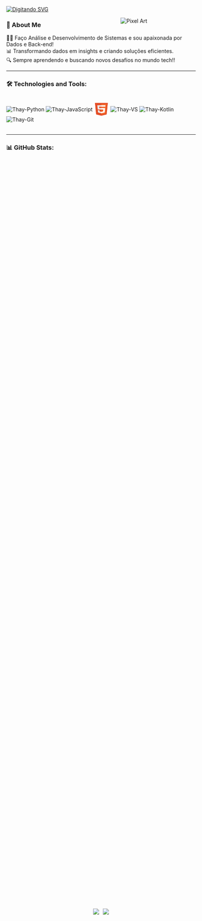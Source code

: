 <a href="https://git.io/typing-svg"><img src="https://readme-typing-svg.demolab.com?font=Fira+Code&weight=700&size=26&pause=1000&color=F72786&center=true&width=435&lines=Bem-vindo+ao+meu+GitHub+!" alt="Digitando SVG" /></a>

<img src="https://64.media.tumblr.com/bc65033f9f8807e02ebf11d533c59047/ea318465fb6d235c-5d/s400x600/70768f5aa754eec01f0a32b0eedf889a8d163953.gifv" alt="Pixel Art" align="right" width="200">

### 🚀 About Me
👩‍💻 Faço Análise e Desenvolvimento de Sistemas e sou apaixonada por Dados e Back-end!  
📊 Transformando dados em insights e criando soluções eficientes.  
🔍 Sempre aprendendo e buscando novos desafios no mundo tech!!


---

### 🛠️ Technologies and Tools:

<div style="display: inline_block"><br>
  <img align="center" alt="Thay-Python" height="35" width="40" src="https://cdn.jsdelivr.net/gh/devicons/devicon@latest/icons/python/python-original.svg" >
  <img align="center" alt="Thay-JavaScript" height="35" width="40" src="https://cdn.jsdelivr.net/gh/devicons/devicon@latest/icons/javascript/javascript-original.svg" >
  <img align="center" alt="Thay-HTML" height="35" width="40" src="https://raw.githubusercontent.com/devicons/devicon/master/icons/html5/html5-original.svg">
  <img align="center" alt="Thay-VS" height="35" width="40" src="https://cdn.jsdelivr.net/gh/devicons/devicon/icons/vscode/vscode-original.svg">
  <img align="center" alt="Thay-Kotlin" height="35" width="40" src="https://cdn.jsdelivr.net/gh/devicons/devicon@latest/icons/kotlin/kotlin-original.svg">
  <img align="center" alt="Thay-Git" height="35" width="40" src="https://cdn.jsdelivr.net/gh/devicons/devicon/icons/git/git-original.svg">

</div><br>

---

### 📊 GitHub Stats:
<div style="display: flex; justify-content: center; align-items: center; height: 100vh;">
  <div style="display: flex; gap: 10px;">
    <a href="https://github.com/Thaycod171" target="_blank">
      <img height="145px" src="https://github-readme-stats.vercel.app/api?username=Thaycod171&show_icons=true&theme=one_dark_pro&include_all_commits=true&count_private=true" />
    </a>
    <a href="https://github.com/Thaycod171" target="_blank">
      <img height="145px" src="https://github-readme-stats.vercel.app/api/top-langs/?username=Thaycod171&layout=compact&langs_count=7&theme=one_dark_pro" />
    </a>
  </div>
</div>

---

### 🔥 GitHub Streak:

<div align="center">
  <img height="205px" src="https://github-readme-streak-stats.herokuapp.com/?user=Thaycod171&theme=one_dark_pro"/>
</div>


### 🟡 Pac-Man

<picture>
  <source media="(prefers-color-scheme: dark)" srcset="https://raw.githubusercontent.com/Thaycod171/Thaycod171/output/pacman-contribution-graph-dark.svg">
  <source media="(prefers-color-scheme: light)" srcset="https://raw.githubusercontent.com/Thaycod171/Thaycod171/output/pacman-contribution-graph.svg">
  <img alt="pacman contribution graph" src="https://raw.githubusercontent.com/Thaycod171/Thaycod171/output/pacman-contribution-graph.svg">
</picture>

###


---

### 📬 Contact Me:

<div> 
  <a href="https://www.linkedin.com/in/thayane-nunes-6a16352b6/" target="_blank"><img src="https://img.shields.io/badge/-LinkedIn-%230077B5?style=for-the-badge&logo=linkedin&logoColor=white" target="_blank"></a> 
  <a href="mailto:nunes2005.thayane11@gmail.com"><img src="https://img.shields.io/badge/-Gmail-%23333?style=for-the-badge&logo=gmail&logoColor=white" target="_blank"></a>
</div>

<img src="https://raw.githubusercontent.com/Thaycod171/Thaycod171/output/snake.svg" alt="Snake animation" />

###
